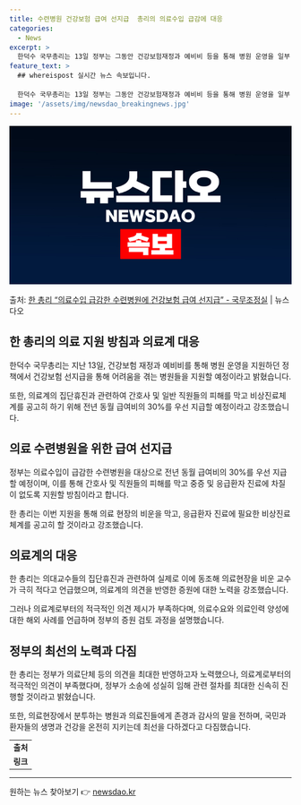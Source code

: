```yaml
---
title: 수련병원 건강보험 급여 선지급  총리의 의료수입 급감에 대응
categories:
  - News
excerpt: >
  한덕수 국무총리는 13일 정부는 그동안 건강보험재정과 예비비 등을 통해 병원 운영을 일부 지원해왔으나, 앞으…
feature_text: >
  ## whereispost 실시간 뉴스 속보입니다.

  한덕수 국무총리는 13일 정부는 그동안 건강보험재정과 예비비 등을 통해 병원 운영을 일부 지원해왔으나, 앞으…
image: '/assets/img/newsdao_breakingnews.jpg'
---
```


![뉴스다오 속보](/assets/img/newsdao_breakingnews.jpg)

<p>출처: <a href="https://newsdao.kr/3793" rel="dofollow">한 총리 “의료수입 급감한 수련병원에 건강보험 급여 선지급” - 국무조정실</a> | 뉴스다오</p>

<h2 data-ke-size="size26">한 총리의 의료 지원 방침과 의료계 대응</h2>
<p data-ke-size="size16">한덕수 국무총리는 지난 13일, 건강보험 재정과 예비비를 통해 병원 운영을 지원하던 정책에서 건강보험 선지급을 통해 어려움을 겪는 병원들을 지원할 예정이라고 밝혔습니다.</p>
<p data-ke-size="size16">또한, 의료계의 집단휴진과 관련하여 간호사 및 일반 직원들의 피해를 막고 비상진료체계를 공고히 하기 위해 전년 동월 급여비의 30%를 우선 지급할 예정이라고 강조했습니다.</p>

<h2 data-ke-size="size26">의료 수련병원을 위한 급여 선지급</h2>
<p data-ke-size="size16">정부는 의료수입이 급감한 수련병원을 대상으로 전년 동월 급여비의 30%를 우선 지급할 예정이며, 이를 통해 간호사 및 직원들의 피해를 막고 중증 및 응급환자 진료에 차질이 없도록 지원할 방침이라고 합니다.</p>
<p data-ke-size="size16">한 총리는 이번 지원을 통해 의료 현장의 비운을 막고, 응급환자 진료에 필요한 비상진료체계를 공고히 할 것이라고 강조했습니다.</p>

<h2 data-ke-size="size26">의료계의 대응</h2>
<p data-ke-size="size16">한 총리는 의대교수들의 집단휴진과 관련하여 실제로 이에 동조해 의료현장을 비운 교수가 극히 적다고 언급했으며, 의료계의 의견을 반영한 증원에 대한 노력을 강조했습니다.</p>
<p data-ke-size="size16">그러나 의료계로부터의 적극적인 의견 제시가 부족하다며, 의료수요와 의료인력 양성에 대한 해외 사례를 언급하며 정부의 증원 검토 과정을 설명했습니다.</p>

<h2 data-ke-size="size26">정부의 최선의 노력과 다짐</h2>
<p data-ke-size="size16">한 총리는 정부가 의료단체 등의 의견을 최대한 반영하고자 노력했으나, 의료계로부터의 적극적인 의견이 부족했다며, 정부가 소송에 성실히 임해 관련 절차를 최대한 신속히 진행할 것이라고 밝혔습니다.</p>
<p data-ke-size="size16">또한, 의료현장에서 분투하는 병원과 의료진들에게 존경과 감사의 말을 전하며, 국민과 환자들의 생명과 건강을 온전히 지키는데 최선을 다하겠다고 다짐했습니다.</p>

<p data-ke-size="size16"></p>
<table>
	<tr>
		<td style="text-align: center; height: 17px;"><b>출처</b></td>
	</tr>
	<tr>
		<td style="text-align: center; height: 17px;"><b>링크</b></td>
	</tr>
</table>
<hr> 

원하는 뉴스 찾아보기 👉 <a href="https://newsdao.kr" rel="dofollow">newsdao.kr</a>


